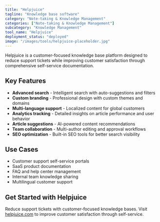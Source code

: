 ```yaml
---
title: "Helpjuice"
tagline: "Knowledge base software"
category: "Note-taking & Knowledge Management"
categories: ["Note-taking & Knowledge Management"]
subcategory: "Knowledge Management"
tool_name: "Helpjuice"
deployment_status: "deployed"
image: "/images/tools/helpjuice-placeholder.jpg"
---
```

Helpjuice is a customer-focused knowledge base platform designed to reduce support tickets while improving customer satisfaction through comprehensive self-service documentation.

## Key Features

- **Advanced search** - Intelligent search with auto-suggestions and filters
- **Custom branding** - Professional design with custom themes and domains
- **Multi-language support** - Localized content for global customers
- **Analytics tracking** - Detailed insights on article performance and user behavior
- **Article suggestions** - AI-powered content recommendations
- **Team collaboration** - Multi-author editing and approval workflows
- **SEO optimization** - Built-in SEO tools for better search visibility

## Use Cases

- Customer support self-service portals
- SaaS product documentation
- FAQ and help center management
- Internal team knowledge sharing
- Multilingual customer support

## Get Started with Helpjuice

Reduce support tickets with customer-focused knowledge bases. Visit [helpjuice.com](https://helpjuice.com) to improve customer satisfaction through self-service.